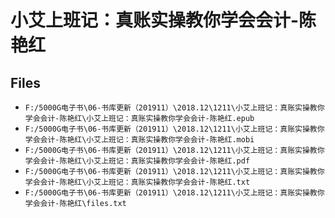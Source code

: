 # 小艾上班记：真账实操教你学会会计-陈艳红

## Files

- `F:/5000G电子书\06-书库更新（201911）\2018.12\1211\小艾上班记：真账实操教你学会会计-陈艳红\小艾上班记：真账实操教你学会会计-陈艳红.epub`
- `F:/5000G电子书\06-书库更新（201911）\2018.12\1211\小艾上班记：真账实操教你学会会计-陈艳红\小艾上班记：真账实操教你学会会计-陈艳红.mobi`
- `F:/5000G电子书\06-书库更新（201911）\2018.12\1211\小艾上班记：真账实操教你学会会计-陈艳红\小艾上班记：真账实操教你学会会计-陈艳红.pdf`
- `F:/5000G电子书\06-书库更新（201911）\2018.12\1211\小艾上班记：真账实操教你学会会计-陈艳红\小艾上班记：真账实操教你学会会计-陈艳红.txt`
- `F:/5000G电子书\06-书库更新（201911）\2018.12\1211\小艾上班记：真账实操教你学会会计-陈艳红\files.txt`
